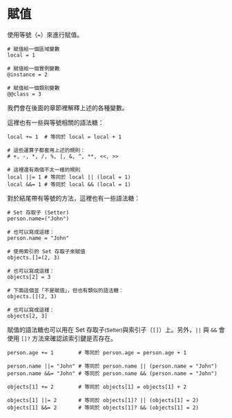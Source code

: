 # 賦值

使用等號（`=`）來進行賦值。

```crystal
# 賦值給一個區域變數
local = 1

# 賦值給一個實例變數
@instance = 2

# 賦值給一個類別變數
@@class = 3
```

我們會在後面的章節裡解釋上述的各種變數。

這裡也有一些與等號相關的語法糖：

```crystal
local += 1  # 等同於 local = local + 1

# 這些運算子都套用上述的規則：
# +, -, *, /, %, |, &, ^, **, <<, >>

# 這裡還有兩個不太一樣的規則
local ||= 1 # 等同於 local || (local = 1)
local &&= 1 # 等同於 local && (local = 1)
```

對於結尾帶有等號的方法，這裡也有一些語法糖：

```crystal
# Set 存取子 (Setter)
person.name=("John")

# 也可以寫成這樣：
person.name = "John"

# 使用索引的 Set 存取子來賦值
objects.[]=(2, 3)

# 也可以寫成這樣：
objects[2] = 3

# 下面這個並「不是賦值」，但也有類似的語法糖：
objects.[](2, 3)

# 也可以寫成這樣：
objects[2, 3]
```

賦值的語法糖也可以用在 Set 存取子<small>(Setter)</small>與索引子（`[]`）上。另外，`||` 與 `&&` 會使用 `[]?` 方法來確認該索引鍵是否存在。

```crystal
person.age += 1        # 等同於 person.age = person.age + 1

person.name ||= "John" # 等同於 person.name || (person.name = "John")
person.name &&= "John" # 等同於 person.name && (person.name = "John")

objects[1] += 2        # 等同於 objects[1] = objects[1] + 2

objects[1] ||= 2       # 等同於 objects[1]? || (objects[1] = 2)
objects[1] &&= 2       # 等同於 objects[1]? && (objects[1] = 2)
```
